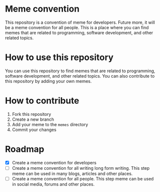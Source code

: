 # Meme convention

This repository is a convention of meme for developers. 
Future more, it will be a meme convention for all people.
This is a place where you can find memes that are related to programming, software development, and other related topics.

# How to use this repository
You can use this repository to find memes that are related to programming, software development, and other related topics.
You can also contribute to this repository by adding your own memes.

# How to contribute
1. Fork this repository
2. Create a new branch
3. Add your meme to the `memes` directory
4. Commit your changes

# Roadmap
- [x] Create a meme convention for developers
- [ ] Create a meme convention for all writing long form writing. This step meme can be used in many blogs, articles and other places.
- [ ] Create a meme convention for all people. This step meme can be used in social media, forums and other places.
